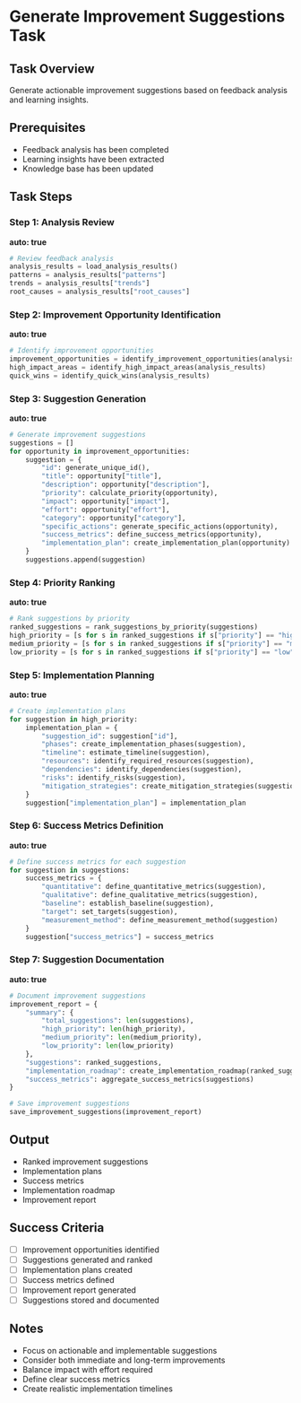 # Generate Improvement Suggestions Task

## Task Overview
Generate actionable improvement suggestions based on feedback analysis and learning insights.

## Prerequisites
- Feedback analysis has been completed
- Learning insights have been extracted
- Knowledge base has been updated

## Task Steps

### Step 1: Analysis Review
**auto: true**
```python
# Review feedback analysis
analysis_results = load_analysis_results()
patterns = analysis_results["patterns"]
trends = analysis_results["trends"]
root_causes = analysis_results["root_causes"]
```

### Step 2: Improvement Opportunity Identification
**auto: true**
```python
# Identify improvement opportunities
improvement_opportunities = identify_improvement_opportunities(analysis_results)
high_impact_areas = identify_high_impact_areas(analysis_results)
quick_wins = identify_quick_wins(analysis_results)
```

### Step 3: Suggestion Generation
**auto: true**
```python
# Generate improvement suggestions
suggestions = []
for opportunity in improvement_opportunities:
    suggestion = {
        "id": generate_unique_id(),
        "title": opportunity["title"],
        "description": opportunity["description"],
        "priority": calculate_priority(opportunity),
        "impact": opportunity["impact"],
        "effort": opportunity["effort"],
        "category": opportunity["category"],
        "specific_actions": generate_specific_actions(opportunity),
        "success_metrics": define_success_metrics(opportunity),
        "implementation_plan": create_implementation_plan(opportunity)
    }
    suggestions.append(suggestion)
```

### Step 4: Priority Ranking
**auto: true**
```python
# Rank suggestions by priority
ranked_suggestions = rank_suggestions_by_priority(suggestions)
high_priority = [s for s in ranked_suggestions if s["priority"] == "high"]
medium_priority = [s for s in ranked_suggestions if s["priority"] == "medium"]
low_priority = [s for s in ranked_suggestions if s["priority"] == "low"]
```

### Step 5: Implementation Planning
**auto: true**
```python
# Create implementation plans
for suggestion in high_priority:
    implementation_plan = {
        "suggestion_id": suggestion["id"],
        "phases": create_implementation_phases(suggestion),
        "timeline": estimate_timeline(suggestion),
        "resources": identify_required_resources(suggestion),
        "dependencies": identify_dependencies(suggestion),
        "risks": identify_risks(suggestion),
        "mitigation_strategies": create_mitigation_strategies(suggestion)
    }
    suggestion["implementation_plan"] = implementation_plan
```

### Step 6: Success Metrics Definition
**auto: true**
```python
# Define success metrics for each suggestion
for suggestion in suggestions:
    success_metrics = {
        "quantitative": define_quantitative_metrics(suggestion),
        "qualitative": define_qualitative_metrics(suggestion),
        "baseline": establish_baseline(suggestion),
        "target": set_targets(suggestion),
        "measurement_method": define_measurement_method(suggestion)
    }
    suggestion["success_metrics"] = success_metrics
```

### Step 7: Suggestion Documentation
**auto: true**
```python
# Document improvement suggestions
improvement_report = {
    "summary": {
        "total_suggestions": len(suggestions),
        "high_priority": len(high_priority),
        "medium_priority": len(medium_priority),
        "low_priority": len(low_priority)
    },
    "suggestions": ranked_suggestions,
    "implementation_roadmap": create_implementation_roadmap(ranked_suggestions),
    "success_metrics": aggregate_success_metrics(suggestions)
}

# Save improvement suggestions
save_improvement_suggestions(improvement_report)
```

## Output
- Ranked improvement suggestions
- Implementation plans
- Success metrics
- Implementation roadmap
- Improvement report

## Success Criteria
- [ ] Improvement opportunities identified
- [ ] Suggestions generated and ranked
- [ ] Implementation plans created
- [ ] Success metrics defined
- [ ] Improvement report generated
- [ ] Suggestions stored and documented

## Notes
- Focus on actionable and implementable suggestions
- Consider both immediate and long-term improvements
- Balance impact with effort required
- Define clear success metrics
- Create realistic implementation timelines

